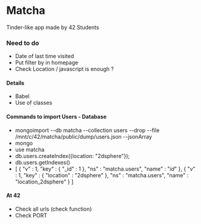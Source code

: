 # Matcha
Tinder-like app made by 42 Students

### Need to do
* Date of last time visited
* Put filter by in homepage
* Check Location / javascript is enough ?

#### Details
* Babel
* Use of classes

#### Commands to import Users - Database
* mongoimport --db matcha --collection users --drop --file /mnt/c/42/matcha/public/dump/users.json --jsonArray
* mongo
* use matcha
* db.users.createIndex({location: "2dsphere"});
* db.users.getIndexes()
* [
        {
                "v" : 1,
                "key" : {
                        "_id" : 1
                },
                "ns" : "matcha.users",
                "name" : "_id_"
        },
        {
                "v" : 1,
                "key" : {
                        "location" : "2dsphere"
                },
                "ns" : "matcha.users",
                "name" : "location_2dsphere"
        }
]

#### At 42
* Check all urls (check function)
* Check PORT
